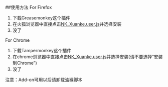 ##使用方法
For Firefox
1. 下载Greasemonkey这个插件
2. 在火狐浏览器中直接点击[NK_Xuanke.user.js](https://raw.githubusercontent.com/NKUCodingCat/Patch-for-Elective-System-of-NKU-FF/master/Greasemonkey/NK_Xuanke.user.js)并选择安装
3. 没了

For Chrome
1. 下载Tampermonkey这个插件
2. 在chrome浏览器中直接点击[NK_Xuanke.user.js](https://raw.githubusercontent.com/NKUCodingCat/Patch-for-Elective-System-of-NKU-FF/master/Greasemonkey/NK_Xuanke.user.js)并选择安装(请不要选择“安装到Chrome”)
3. 没了

注意：Add-on可用以后请卸载油猴脚本
